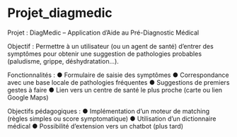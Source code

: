 # Projet_diagmedic

 Projet : DiagMedic – Application d’Aide au Pré-Diagnostic Médical 

 Objectif : 
Permettre à un utilisateur (ou un agent de santé) d’entrer des symptômes pour obtenir une 
suggestion de pathologies probables (paludisme, grippe, déshydratation...). 

 Fonctionnalités : 
● Formulaire de saisie des symptômes 
● Correspondance avec une base locale de pathologies fréquentes 
● Suggestions de premiers gestes à faire 
● Lien vers un centre de santé le plus proche (carte ou lien Google Maps) 

 Objectifs pédagogiques : 
● Implémentation d’un moteur de matching (règles simples ou score symptomatique) 
● Utilisation d’un dictionnaire médical 
● Possibilité d’extension vers un chatbot (plus tard)
